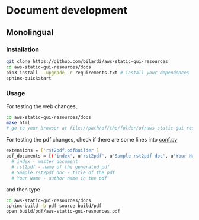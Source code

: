 # Document development

## Monolingual

### Installation

```sh
git clone https://github.com/bilardi/aws-static-gui-resources
cd aws-static-gui-resources/docs
pip3 install --upgrade -r requirements.txt # install your dependences
sphinx-quickstart
```

### Usage

For testing the web changes,

```sh
cd aws-static-gui-resources/docs
make html
# go to your browser at file://path/of/the/folder/of/aws-static-gui-resources/docs/build/html/index.html
```

For testing the pdf changes, check if there are some lines into [conf.py](https://github.com/bilardi/aws-static-gui-resources/blob/master/docs/source/conf.py)

```sh
extensions = ['rst2pdf.pdfbuilder']
pdf_documents = [('index', u'rst2pdf', u'Sample rst2pdf doc', u'Your Name'),]
  # index - master document
  # rst2pdf - name of the generated pdf
  # Sample rst2pdf doc - title of the pdf
  # Your Name - author name in the pdf
```

and then type

```sh
cd aws-static-gui-resources/docs
sphinx-build -b pdf source build/pdf
open build/pdf/aws-static-gui-resources.pdf
```
